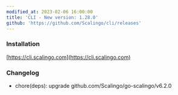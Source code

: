 ```yaml
---
modified_at: 2023-02-06 16:00:00
title: 'CLI - New version: 1.28.0'
github: 'https://github.com/Scalingo/cli/releases'
---
```


### Installation

[https://cli.scalingo.com](https://cli.scalingo.com)

### Changelog

* chore(deps): upgrade github.com/Scalingo/go-scalingo/v6.2.0


